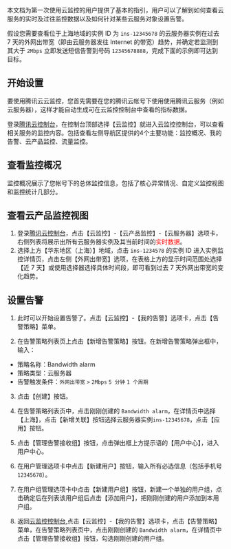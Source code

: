 本文档为第一次使用云监控的用户提供了基本的指引，用户可以了解到如何查看云服务的实时及过往监控数据以及如何针对某些云服务对象设置告警。

假设您需要查看位于上海地域的实例 ID 为 `ins-12345678` 的云服务器实例在过去 7 天的外网出带宽（即由云服务器发往 Internet 的带宽）趋势，并确定若监测到其大于 `2Mbps` 立即发送短信告警到号码 `12345678888`，完成下面的示例即可达到目标。

## 开始设置
要使用腾讯云云监控，您首先需要在您的腾讯云帐号下使用使用腾讯云服务（例如云服务器），这样才能自动生成可在云监控控制台中查看的指标数据。

登录[腾讯云控制台](https://console.qcloud.com)，在控制台顶部选择【云监控】就进入云监控控制台，可以查看相关服务的监控内容。包括查看左侧导航区提供的4个主要功能：监控概况、我的告警、云产品监控、流量监控。

## 查看监控概况
监控概况展示了您帐号下的总体监控信息，包括了核心异常情况、自定义监控视图和监控统计几部分。

## 查看云产品监控视图
1. 登录[腾讯云控制台](https://console.qcloud.com/)，点击【云监控】-【云产品监控】-【云服务器】选项卡，右侧列表将展示出所有云服务器实例及其当前时间的<font color="red">实时数据</font>。
2. 选择上方【华东地区（上海）】地域，点击 `ins-1234578` 的实例 ID 进入实例监控详情页，点击左侧【外网出带宽】选项，在表格上方的显示时间范围处选择【近 7 天】或使用选择器选择具体时间段，即可看到过去 7 天外网出带宽的变化趋势。

## 设置告警
1. 此时可以开始设置告警了。点击【云监控】-【我的告警】选项卡，点击【告警策略】菜单。

2. 在告警策略列表页上点击【新增告警策略】按钮。在新增告警策略弹出框中，输入：
- 策略名称：Bandwidth alarm
- 策略类型：云服务器
- 告警触发条件：`外网出带宽` `>` `2Mbps` `5 分钟` `1 个周期`

3. 点击【创建】按钮。
4. 在告警策略列表页中，点击刚刚创建的 `Bandwidth alarm`，在详情页中选择【上海】，点击【新增关联】按钮选择云服务器实例`ins-12345678`，点击【应用】按钮。

5. 点击【管理告警接收组】按钮，点击弹出框上方提示语的【用户中心】，进入用户中心。
6. 在用户管理选项卡中点击【新建用户】按钮，输入所有必选信息（包括手机号 `12345678`）。
7. 在用户组管理选项卡中点击【新建用户组】按钮，新建一个单独的用户组，点击确定后在列表该用户组后点击【添加用户】，把刚刚创建的用户添加到本用户组。
8. 返回[云监控控制台](https://console.qcloud.com/monitor/overview),点击【云监控】-【我的告警】选项卡，点击【告警策略】菜单，在告警策略列表页中，点击刚刚创建的 `Bandwidth alarm`，在详情页中点击【管理告警接收组】按钮，勾选刚刚创建的用户组。